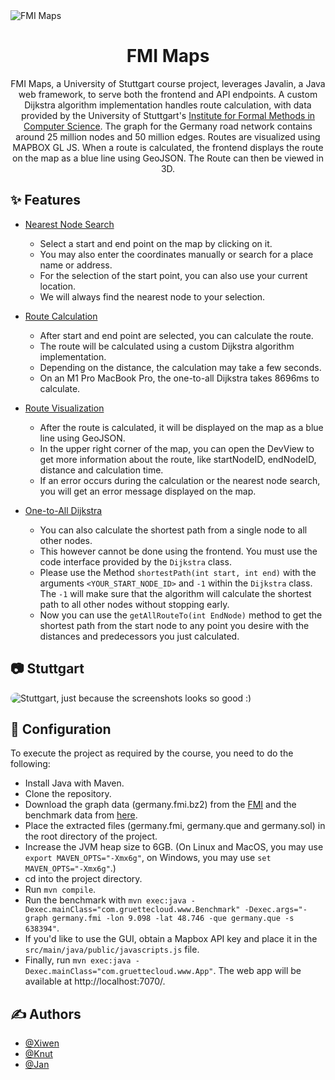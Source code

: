 <img src="https://jan.gruettefien.com/fmi_maps.png" alt="FMI Maps">
<br>

<h1 align="center">FMI Maps</h1>

<p align="center">
FMI Maps, a University of Stuttgart course project, leverages Javalin, a Java web framework, to serve both the frontend and API endpoints.
A custom Dijkstra algorithm implementation handles route calculation, with data provided by the University of Stuttgart's <a href="https://fmi.uni-stuttgart.de/alg/research/stuff/">Institute for Formal Methods in Computer Science</a>. The graph for the Germany road network contains around 25 million nodes and 50 million edges.
Routes are visualized using MAPBOX GL JS. When a route is calculated, the frontend displays the route on the map as a blue line using GeoJSON. The Route can then be viewed in 3D.
</p>

## ✨ Features <a name = "features"></a>
- <u>Nearest Node Search</u>
  - Select a start and end point on the map by clicking on it.
  - You may also enter the coordinates manually or search for a place name or address.
  - For the selection of the start point, you can also use your current location.
  - We will always find the nearest node to your selection.

- <u>Route Calculation</u>
  - After start and end point are selected, you can calculate the route.
  - The route will be calculated using a custom Dijkstra algorithm implementation.
  - Depending on the distance, the calculation may take a few seconds.
  - On an M1 Pro MacBook Pro, the one-to-all Dijkstra takes 8696ms to calculate.

- <u>Route Visualization</u>
  - After the route is calculated, it will be displayed on the map as a blue line using GeoJSON.
  - In the upper right corner of the map, you can open the DevView to get more information about the route, like startNodeID, endNodeID, distance and calculation time.
  - If an error occurs during the calculation or the nearest node search, you will get an error message displayed on the map.

- <u>One-to-All Dijkstra</u>
  - You can also calculate the shortest path from a single node to all other nodes.
  - This however cannot be done using the frontend. You must use the code interface provided by the `Dijkstra` class.
  - Please use the Method `shortestPath(int start, int end)` with the arguments `<YOUR_START_NODE_ID>` and `-1` within the `Dijkstra` class. The `-1` will make sure that the algorithm will calculate the shortest path to all other nodes without stopping early.
  - Now you can use the `getAllRouteTo(int EndNode)` method to get the shortest path from the start node to any point you desire with the distances and predecessors you just calculated.

## 📷 Stuttgart <a name = "images"></a>


<img src="https://jan.gruettefien.com/fmi_maps_stuttgart.png" style="border-radius: 20px;" alt="Stuttgart, just because the screenshots looks so good :)">


## 🔧 Configuration <a name = "configuration"></a>
To execute the project as required by the course, you need to do the following:
- Install Java with Maven.
- Clone the repository.
- Download the graph data (germany.fmi.bz2) from the [FMI](https://fmi.uni-stuttgart.de/alg/research/stuff/) and the benchmark data from [here]( https://fmi.uni-stuttgart.de/files/alg/data/graphs/Benchs.tar.bz2).
- Place the extracted files (germany.fmi, germany.que and germany.sol) in the root directory of the project.
- Increase the JVM heap size to 6GB. (On Linux and MacOS, you may use `export MAVEN_OPTS="-Xmx6g"`, on Windows, you may use `set MAVEN_OPTS="-Xmx6g"`.)
- cd into the project directory.
- Run `mvn compile`.
- Run the benchmark with `mvn exec:java -Dexec.mainClass="com.gruettecloud.www.Benchmark" -Dexec.args="-graph germany.fmi -lon 9.098 -lat 48.746 -que germany.que -s 638394"`.
- If you'd like to use the GUI, obtain a Mapbox API key and place it in the `src/main/java/public/javascripts.js` file.
- Finally, run `mvn exec:java -Dexec.mainClass="com.gruettecloud.www.App"`. The web app will be available at http://localhost:7070/.

## ✍️ Authors <a name = "authors"></a>
- [@Xiwen](https://github.com/Xiwen728)
- [@Knut](https://github.com/KnutHer)
- [@Jan](https://github.com/xelemir)